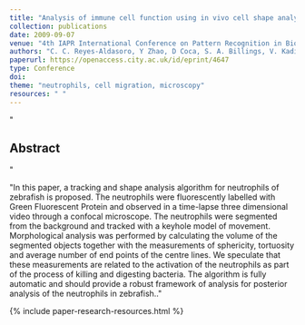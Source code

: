 ```yaml
---
title: "Analysis of immune cell function using in vivo cell shape analysis and tracking"
collection: publications
date: 2009-09-07
venue: "4th IAPR International Conference on Pattern Recognition in Bioinformatics"
authors: "C. C. Reyes-Aldasoro, Y Zhao, D Coca, S. A. Billings, V. Kadirkamanathan, G. M. Tozer, S. A. Renshaw"
paperurl: https://openaccess.city.ac.uk/id/eprint/4647
type: Conference
doi:
theme: "neutrophils, cell migration, microscopy"
resources: " "
---
```

"<h2> Abstract </h2>"

"In this paper, a tracking and shape analysis algorithm for neutrophils of zebrafish is proposed. The neutrophils were fluorescently labelled with Green Fluorescent Protein and observed in a time-lapse three dimensional video through a confocal microscope. The neutrophils were segmented from the background and tracked with a keyhole model of movement. Morphological analysis was performed by calculating the volume of the segmented objects together with the measurements of sphericity, tortuosity and average number of end points of the centre lines. We speculate that these measurements are related to the activation of the neutrophils as part of the process of killing and digesting bacteria. The algorithm is fully automatic and should provide a robust framework of analysis for posterior analysis of the neutrophils in zebrafish.."

{% include paper-research-resources.html %}

